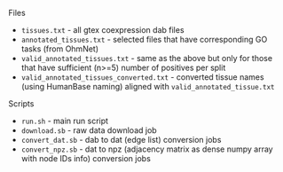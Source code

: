 Files
* `tissues.txt` - all gtex coexpression dab files
* `annotated_tissues.txt` - selected files that have corresponding GO tasks (from OhmNet)
* `valid_annotated_tissues.txt` - same as the above but only for those that have sufficient (n>=5) number of positives per split
* `valid_annotated_tissues_converted.txt` - converted tissue names (using HumanBase naming) aligned with `valid_annotated_tissue.txt`

Scripts
* `run.sh` - main run script
* `download.sb` - raw data download job
* `convert_dat.sb` - dab to dat (edge list) conversion jobs
* `convert_npz.sb` - dat to npz (adjacency matrix as dense numpy array with node IDs info) conversion jobs
